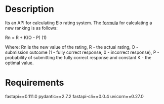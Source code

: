 # Description
Its an API for calculating Elo rating system.
The [formula](https://www.e-mentor.edu.pl/artykul/index/numer/82/id/1444 "formula") for calculating a new ranking is as follows:

Rn = R + K(O - P)     (1)

Where: Rn is the new value of the rating, R - the actual rating, O - submission outcome (1 - fully correct response, 0 - incorrect response), P - probability of submitting the fully correct response and constant K - the optimal value.

# Requirements
fastapi==0.111.0
pydantic==2.7.2
fastapi-cli==0.0.4
uvicorn==0.27.0

